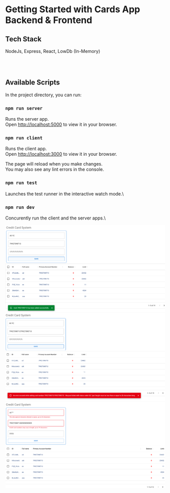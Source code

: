 # Getting Started with Cards App Backend & Frontend 

## Tech Stack

NodeJs, Express, React, LowDb (In-Memory)

<br/><br/>


## Available Scripts

In the project directory, you can run:



### `npm run server`

Runs the server app.\
Open [http://localhost:5000](http://localhost:5000) to view it in your browser.


### `npm run client`

Runs the client app.\
Open [http://localhost:3000](http://localhost:3000) to view it in your browser.

The page will reload when you make changes.\
You may also see any lint errors in the console.

### `npm run test`

Launches the test runner in the interactive watch mode.\


### `npm run dev`

Concurently run the client and the server apps.\

<img src="./front/public/ccs11.png" alt="Alt text" title="Optional title">
<img src="./front/public/ccs21.png" alt="Alt text" title="Optional title">
<img src="./front/public/ccs3.png" alt="Alt text" title="Optional title">


